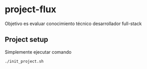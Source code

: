 # project-flux
Objetivo es evaluar conocimiento técnico desarrollador full-stack


## Project setup
Simplemente ejecutar comando 
```
./init_project.sh
```
